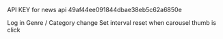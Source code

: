 API KEY for news api
49af44ee091844dbae38eb5c62a6850e

Log in
Genre / Category change
Set interval reset when carousel thumb is click

